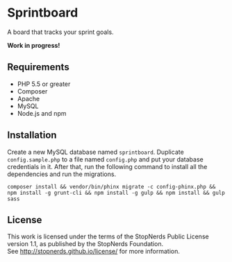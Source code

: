 # Sprintboard

A board that tracks your sprint goals.

**Work in progress!**

## Requirements

- PHP 5.5 or greater
- Composer
- Apache
- MySQL
- Node.js and npm

## Installation

Create a new MySQL database named `sprintboard`. Duplicate `config.sample.php` to a file named `config.php` and put
your database credentials in it. After that, run the following command to install all the dependencies and run the
migrations.

    composer install && vendor/bin/phinx migrate -c config-phinx.php && npm install -g grunt-cli && npm install -g gulp && npm install && gulp sass

## License

This work is licensed under the terms of the StopNerds Public License  
version 1.1, as published by the StopNerds Foundation.  
See http://stopnerds.github.io/license/ for more information.
